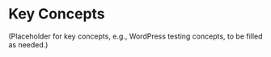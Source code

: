 # Key Concepts

(Placeholder for key concepts, e.g., WordPress testing concepts, to be filled as needed.)
